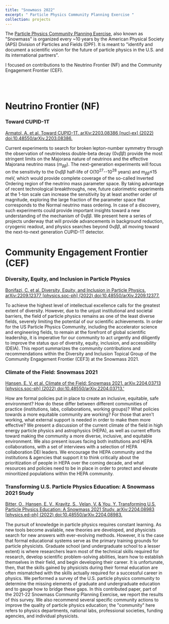 ```yaml
---
title: "Snowmass 2022"
excerpt: " Particle Physics Community Planning Exercise "
collection: projects
---
```


The [Particle Physics Community Planning Exercise](https://snowmass21.org/), also known as "Snowmass" is organized every ~10 years by the American Physical Society (APS) Division of Particles and Fields (DPF). It is meant to "identify and document a scientific vision for the future of particle physics in the U.S. and its international partners". 

I focused on contributions to the Neutrino Frontier (NF) and the Community Engagement Frontier (CEF). 

<br><br>

# Neutrino Frontier (NF)

### Toward CUPID-1T
[Armatol, A. et al. Toward CUPID-1T. arXiv:2203.08386 [nucl-ex] (2022) doi:10.48550/arXiv.2203.08386.](https://arxiv.org/abs/2203.08386)

Current experiments to search for broken lepton-number symmetry through the observation of neutrinoless double-beta decay (0$\nu\beta\beta$) provide the most stringent limits on the Majorana nature of neutrinos and the effective Majorana neutrino mass (m<sub>$\beta\beta$</sub>). The next-generation experiments will focus on the sensitivity to the 0$\nu\beta\beta$ half-life of O(10<sup>27</sup>--10<sup>28</sup> years) and m<sub>$\beta\beta$</sub>$\le$15 meV, which would provide complete coverage of the so-called Inverted Ordering region of the neutrino mass parameter space. By taking advantage of recent technological breakthroughs, new, future calorimetric experiments at the 1-ton scale can increase the sensitivity by at least another order of magnitude, exploring the large fraction of the parameter space that corresponds to the Normal neutrino mass ordering. In case of a discovery, such experiments could provide important insights toward a new understanding of the mechanism of 0$\nu\beta\beta$. We present here a series of projects underway that will provide advancements in background reduction, cryogenic readout, and physics searches beyond 0$\nu\beta\beta$, all moving toward the next-to-next generation CUPID-1T detector. 



# Community Engagement Frontier (CEF)

### Diversity, Equity, and Inclusion in Particle Physics

[Bonifazi, C. et al. Diversity, Equity, and Inclusion in Particle Physics. arXiv:2209.12377 [physics.soc-ph] (2022) doi:10.48550/arXiv.2209.12377.](https://arxiv.org/abs/2209.12377)

To achieve the highest level of intellectual excellence calls for the greatest extent of diversity. However, due to the unjust institutional and societal barriers, the field of particle physics remains as one of the least diverse fields, severely limiting the potential of our scientific achievements. In order for the US Particle Physics Community, including the accelerator science and engineering fields, to remain at the forefront of global scientific leadership, it is imperative for our community to act urgently and diligently to improve the status quo of diversity, equity, inclusion, and accessibility (DEIA). This report summarizes the community contributions and recommendations within the Diversity and Inclusion Topical Group of the Community Engagement Frontier (CEF3) at the Snowmass 2021. 



### Climate of the Field: Snowmass 2021

[Hansen, E. V. et al. Climate of the Field: Snowmass 2021. arXiv.2204.03713 [physics.soc-ph] (2022) doi:10.48550/arXiv.2204.03713.'](https://arxiv.org/abs/2204.03713)

How are formal policies put in place to create an inclusive, equitable, safe environment? How do these differ between different communities of practice (institutions, labs, collaborations, working groups)? What policies towards a more equitable community are working? For those that aren't working, what external support is needed in order to make them more effective? We present a discussion of the current climate of the field in high energy particle physics and astrophysics (HEPA), as well as current efforts toward making the community a more diverse, inclusive, and equitable environment. We also present issues facing both institutions and HEPA collaborations, with a set of interviews with a selection of HEPA collaboration DEI leaders. We encourage the HEPA community and the institutions & agencies that support it to think critically about the prioritization of people in HEPA over the coming decade, and what resources and policies need to be in place in order to protect and elevate minoritized populations within the HEPA community. 


### Transforming U.S. Particle Physics Education: A Snowmass 2021 Study

[Bitter, O., Hansen, E. V., Kravitz, S., Velan, V. & You, Y. Transforming U.S. Particle Physics Education: A Snowmass 2021 Study. arXiv:2204.08983 [physics.ed-ph] (2022) doi:10.48550/arXiv.2204.08983.](https://arxiv.org/abs/2204.08983)

The pursuit of knowledge in particle physics requires constant learning. As new tools become available, new theories are developed, and physicists search for new answers with ever-evolving methods. However, it is the case that formal educational systems serve as the primary training grounds for particle physicists. Graduate school (and undergraduate school to a lesser extent) is where researchers learn most of the technical skills required for research, develop scientific problem-solving abilities, learn how to establish themselves in their field, and begin developing their career. It is unfortunate, then, that the skills gained by physicists during their formal education are often mismatched with the skills actually required for a successful career in physics. We performed a survey of the U.S. particle physics community to determine the missing elements of graduate and undergraduate education and to gauge how to bridge these gaps. In this contributed paper, part of the 2021-22 Snowmass Community Planning Exercise, we report the results of this survey. We also recommend several specific community actions to improve the quality of particle physics education; the "community" here refers to physics departments, national labs, professional societies, funding agencies, and individual physicists. 

